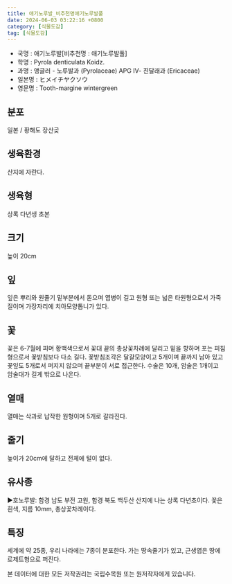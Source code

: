 ```yaml
---
title: 애기노루발_비추천명애기노루발풀
date: 2024-06-03 03:22:16 +0800
category: [식물도감]
tag: [식물도감]
---
```




- 국명 : 애기노루발[비추천명 : 애기노루발풀]
- 학명 : Pyrola denticulata Koidz.
- 과명 : 앵글러 - 노루발과 (Pyrolaceae) APG Ⅳ- 진달래과 (Ericaceae)
- 일본명 : ヒメイチヤクソウ
- 영문명 : Tooth-margine wintergreen


## 분포
일본 / 황해도 장산곶
## 생육환경
산지에 자란다.
## 생육형
상록 다년생 초본 
## 크기
높이 20cm
## 잎
잎은 뿌리와 원줄기 밑부분에서 돋으며 엽병이 길고 원형 또는 넓은 타원형으로서 가죽질이며 가장자리에 치아모양톱니가 있다.
## 꽃
꽃은 6-7월에 피며 황백색으로서 꽃대 끝의 총상꽃차례에 달리고 밑을 향하며 포는 피침형으로서 꽃받침보다 다소 길다. 꽃받침조각은 달걀모양이고 5개이며 끝까지 남아 있고 꽃잎도 5개로서 퍼지지 않으며 끝부분이 서로 접근한다. 수술은 10개, 암술은 1개이고 암술대가 길게 밖으로 나온다.
## 열매
열매는 삭과로 납작한 원형이며 5개로 갈라진다.
## 줄기
높이가 20cm에 달하고 전체에 털이 없다.
## 유사종
▶호노루발: 함경 남도 부전 고원, 함경 북도 백두산 산지에 나는 상록 다년초이다. 꽃은 흰색, 지름 10mm, 총상꽃차례이다.
## 특징
세계에 약 25종, 우리 나라에는 7종이 분포한다. 가는 땅속줄기가 있고, 근생엽은 땅에 로제트형으로 퍼진다.






본 데이터에 대한 모든 저작권리는 국립수목원 또는 원저작자에게 있습니다.
